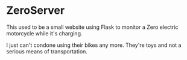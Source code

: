 # ZeroServer
This used to be a small website using Flask to monitor a Zero electric motorcycle
while it's charging.

I just can't condone using their bikes any more. They're toys and not a serious means of transportation.
